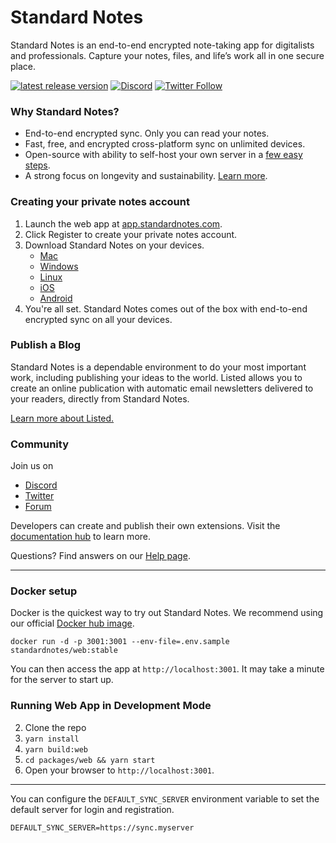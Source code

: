 # Standard Notes

Standard Notes is an end-to-end encrypted note-taking app for digitalists and professionals. Capture your notes, files, and life’s work all in one secure place.

[![latest release version](https://img.shields.io/github/v/release/standardnotes/app)](https://github.com/standardnotes/app/releases)
[![Discord](https://img.shields.io/badge/discord-standardnotes-CC2B5E.svg?style=flat&logo=discord)](https://standardnotes.com/discord)
[![Twitter Follow](https://img.shields.io/badge/follow-%40standardnotes-blue.svg?style=flat&logo=twitter)](https://twitter.com/standardnotes)

### Why Standard Notes?

- End-to-end encrypted sync. Only you can read your notes.
- Fast, free, and encrypted cross-platform sync on unlimited devices.
- Open-source with ability to self-host your own server in a [few easy steps](https://standardnotes.com/help/self-hosting/getting-started).
- A strong focus on longevity and sustainability. [Learn more](https://standardnotes.com/longevity).

### Creating your private notes account

1. Launch the web app at [app.standardnotes.com](https://app.standardnotes.com).
2. Click Register to create your private notes account.
3. Download Standard Notes on your devices.
	- [Mac](https://standardnotes.com/download)
	- [Windows](https://standardnotes.com/download)
	- [Linux](https://standardnotes.com/download)
	- [iOS](https://standardnotes.com/download/https://itunes.apple.com/us/app/standard-notes/id1285392450?mt=8)
	- [Android](https://play.google.com/store/apps/details?id=com.standardnotes)
4. You're all set. Standard Notes comes out of the box with end-to-end encrypted sync on all your devices.

### Publish a Blog

Standard Notes is a dependable environment to do your most important work, including publishing your ideas to the world. Listed allows you to create an online publication with automatic email newsletters delivered to your readers, directly from Standard Notes.

[Learn more about Listed.](https://listed.to/)

### Community

Join us on

- [Discord](https://standardnotes.com/discord)
- [Twitter](https://twitter.com/StandardNotes)
- [Forum](https://standardnotes.com/forum)

Developers can create and publish their own extensions. Visit the [documentation hub](https://standardnotes.com/help/plugins/intro) to learn more.

Questions? Find answers on our [Help page](https://standardnotes.com/help).

---

### Docker setup

Docker is the quickest way to try out Standard Notes. We recommend using our official [Docker hub image](https://hub.docker.com/repository/docker/standardnotes/web).

```
docker run -d -p 3001:3001 --env-file=.env.sample standardnotes/web:stable
```

You can then access the app at `http://localhost:3001`. It may take a minute for the server to start up.

### Running Web App in Development Mode

2. Clone the repo
3. `yarn install`
4. `yarn build:web`
5. `cd packages/web && yarn start`
6. Open your browser to `http://localhost:3001`.

---

You can configure the `DEFAULT_SYNC_SERVER` environment variable to set the default server for login and registration.

```
DEFAULT_SYNC_SERVER=https://sync.myserver
```
